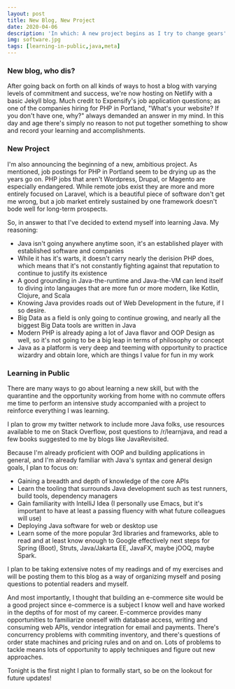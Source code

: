 ```yaml
---
layout: post
title: New Blog, New Project
date: 2020-04-06
description: 'In which: A new project begins as I try to change gears'
img: software.jpg
tags: [learning-in-public,java,meta]
---
```


### New blog, who dis?

After going back on forth on all kinds of ways to host a blog with varying
levels of commitment and success, we're now hosting on Netlify with a basic
Jekyll blog. Much credit to Expensify's job application questions; as one of the
companies hiring for PHP in Portland, "What's your website? If you don't have
one, why?" always demanded an answer in my mind. In this day and age there's
simply no reason to not put together something to show and record your learning
and accomplishments.

### New Project

I'm also announcing the beginning of a new, ambitious project. As mentioned, job
postings for PHP in Portland seem to be drying up as the years go on. PHP jobs
that aren't Wordpress, Drupal, or Magento are especially endangered. While
remote jobs exist they are more and more entirely focused on Laravel, which is a
beautiful piece of software don't get me wrong, but a job market entirely
sustained by one framework doesn't bode well for long-term prospects.

So, in answer to that I've decided to extend myself into learning Java. My reasoning:

- Java isn't going anywhere anytime soon, it's an established player with
  established software and companies
- While it has it's warts, it doesn't carry nearly the derision PHP does, which
  means that it's not constantly fighting against that reputation to continue to
  justify its existence
- A good grounding in Java-the-runtime and Java-the-VM can lend itself to diving
  into langauges that are more fun or more modern, like Kotlin, Clojure, and
  Scala
- Knowing Java provides roads out of Web Development in the future, if I so
  desire.
- Big Data as a field is only going to continue growing, and nearly all the
  biggest Big Data tools are written in Java
- Modern PHP is already aping a lot of Java flavor and OOP Design as well, so
  it's not going to be a big leap in terms of philosophy or concept
- Java as a platform is very deep and teeming with opportunity to practice
  wizardry and obtain lore, which are things I value for fun in my work

### Learning in Public

There are many ways to go about learning a new skill, but with the quarantine
and the opportunity working from home with no commute offers me time to perform
an intensive study accompanied with a project to reinforce everything I was
learning.

I plan to grow my twitter network to include more Java folks, use resources
available to me on Stack Overflow, post questions to /r/learnjava, and read a
few books suggested to me by blogs like JavaRevisited.

Because I'm already proficient with OOP and building applications in general,
and I'm already familiar with Java's syntax and general design goals, I plan to
focus on:

- Gaining a breadth and depth of knowledge of the core APIs
- Learn the tooling that surrounds Java development such as test runners, build
  tools, dependency managers
- Gain familiarity with IntelliJ Idea (I personally use Emacs, but it's
  important to have at least a passing fluency with what future colleagues will
  use)
- Deploying Java software for web or desktop use
- Learn some of the more popular 3rd libraries and frameworks, able to read and
  at least know enough to Google effectively next steps for Spring (Boot),
  Struts, Java/Jakarta EE, JavaFX, maybe jOOQ, maybe Spark.

I plan to be taking extensive notes of my readings and of my exercises and will
be posting them to this blog as a way of organizing myself and posing questions
to potential readers and myself.

And most importantly, I thought that building an e-commerce site would be a good
project since e-commerce is a subject I know well and have worked in the depths
of for most of my career. E-commerce provides many opportunities to familiarize
oneself with database access, writing and consuming web APIs, vendor integration
for email and payments. There's concurrency problems with commiting inventory,
and there's questions of order state machines and pricing rules and on and on.
Lots of problems to tackle means lots of opportunity to apply techniques and
figure out new approaches.

Tonight is the first night I plan to formally start, so be on the lookout for
future updates!

